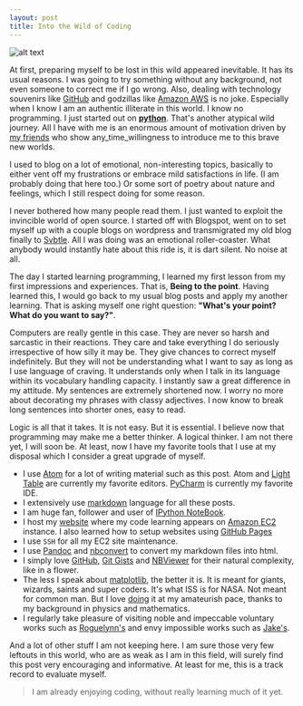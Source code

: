 ```yaml
---
layout: post
title: Into the Wild of Coding
---
```


![alt text](http://www.dcs.gla.ac.uk/~jhw/spirals/spiral.png "Number Spirals")

At first, preparing myself to be lost in this wild appeared inevitable. It has its usual reasons. I was going to try something without any background, not even someone to correct me if I go wrong. Also, dealing with technology souvenirs like [GitHub](http://github.com/pyas/) and godzillas like [Amazon AWS](http://aws.amazon.com/) is no joke. Especially when I know I am an authentic illiterate in this world. I know no programming. I just started out on **[python](http://pyas.me/)**. That's another atypical wild journey. All I have with me is an enormous amount of motivation driven by [my friends](https://www.facebook.com/pavan.tummalapalli) who show any_time_willingness to introduce me to this brave new worlds.

I used to blog on a lot of emotional, non-interesting topics, basically to either vent off my frustrations or embrace mild satisfactions in life. (I am probably doing that here too.) Or some sort of poetry about nature and feelings, which I still respect doing for some reason.

I never bothered how many people read them. I just wanted to exploit the invincible world of open source. I started off with Blogspot, went on to set myself up with a couple blogs on wordpress and transmigrated my old blog finally to [Svbtle](http://asmind.com). All I was doing was an emotional roller-coaster. What anybody would instantly hate about this ride is, it is dart silent. No noise at all.

The day I started learning programming, I learned my first lesson from my first impressions and experiences. That is, **Being to the point**. Having learned this, I would go back to my usual blog posts and apply my another learning. That is asking myself one right question: **"What's your point? What do you want to say?"**.

Computers are really gentle in this case. They are never so harsh and sarcastic in their reactions. They care and take everything I do seriously irrespective of how silly it may be. They give chances to correct myself indefinitely. But they will not be understanding what I want  to say as long as I use language of craving. It understands only when I talk in its language within its vocabulary handling capacity. I instantly saw a great difference in my attitude. My sentences are extremely shortened now. I worry no more about decorating my phrases with classy adjectives. I now know to break long sentences into shorter ones, easy to read.

Logic is all that it takes. It is not easy. But it is essential. I believe now that programming may make me a better thinker. A logical thinker. I am not there yet, I will soon be. At least, now I have my favorite tools that I use at my disposal which I consider a great upgrade of myself.

- I use [Atom](http://atom.io/) for a lot of writing material such as this post. Atom and [Light Table](http://lighttable.com/) are currently my favorite editors. [PyCharm](https://www.jetbrains.com/pycharm/) is currently my favorite IDE.
- I extensively use [markdown](http://daringfireball.net/projects/markdown/) language for all these posts.
- I am huge fan, follower and user of [IPython NoteBook](http://ipython.org/notebook.html).
- I host my [website](http://pyas.me/) where my code learning appears on [Amazon EC2](http://aws.amazon.com/) instance. I also learned how to setup websites using [GitHub Pages](https://pages.github.com/)
- I use `SSH` for all my EC2 site maintenance.
- I use [Pandoc](http://johnmacfarlane.net/pandoc/) and [nbconvert](https://github.com/ipython/nbconvert) to convert my markdown files into html.
- I simply love [GitHub](http://github.com/pyas/), [Git Gists](http://gist.github.com) and [NBViewer](http://nbviewer.ipython.org/) for their natural complexity, like in a flower.
- The less I speak about [matplotlib](http://matplotlib.org/), the better it is. It is meant for giants, wizards, saints and super coders. It's what ISS is for NASA. Not meant for common man. But I love [doing](http://pyas.me/sci-num/intro_matplotlib_21j15.html) it at my amateurish pace, thanks to my background in physics and mathematics.
- I regularly take pleasure of visiting noble and impeccable voluntary works such as [Roguelynn's](http://newcoder.io) and envy impossible works such as [Jake's](http://jakevdp.github.io/blog/2012/09/05/quantum-python/).

And a lot of other stuff I am not keeping here. I am sure those very few leftouts in this world, who are as weak as I am in this field, will surely find this post very encouraging and informative. At least for me, this is a track record to evaluate myself.

> I am already enjoying coding, without really learning much of it yet.
